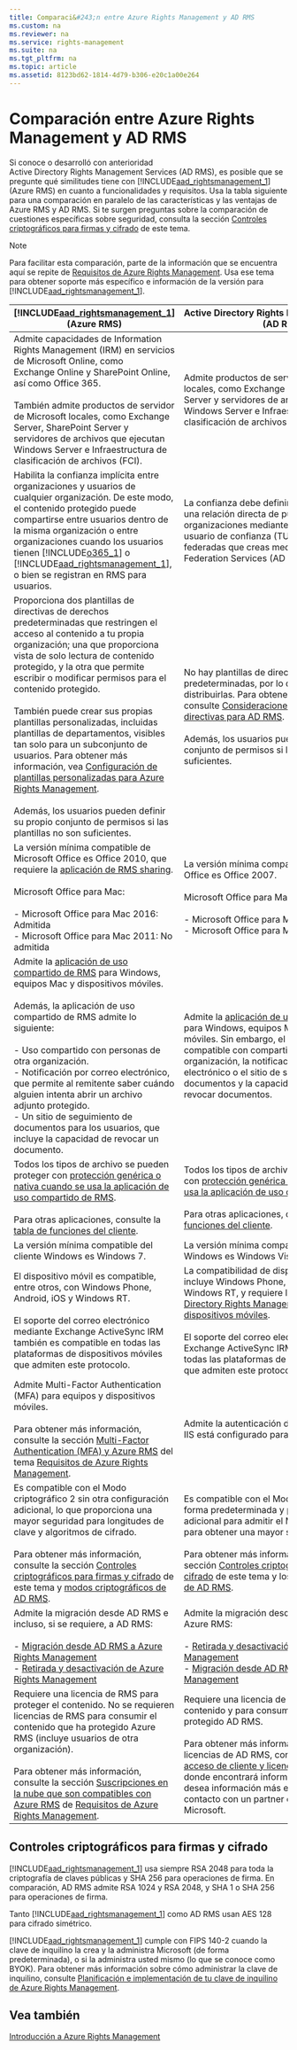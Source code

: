 ```yaml
---
title: Comparaci&#243;n entre Azure Rights Management y AD RMS
ms.custom: na
ms.reviewer: na
ms.service: rights-management
ms.suite: na
ms.tgt_pltfrm: na
ms.topic: article
ms.assetid: 8123bd62-1814-4d79-b306-e20c1a00e264
---
```

# Comparaci&#243;n entre Azure Rights Management y AD RMS
Si conoce o desarrolló con anterioridad Active Directory Rights Management Services (AD RMS), es posible que se pregunte qué similitudes tiene con [!INCLUDE[aad_rightsmanagement_1](../Token/aad_rightsmanagement_1_md.md)] (Azure RMS) en cuanto a funcionalidades y requisitos. Usa la tabla siguiente para una comparación en paralelo de las características y las ventajas de Azure RMS y AD RMS. Si te surgen preguntas sobre la comparación de cuestiones específicas sobre seguridad, consulta la sección [Controles criptográficos para firmas y cifrado](../Topic/Comparing-Azure-Rights-Management-and-AD-RMS.md#BKMK_CryptographicControls) de este tema.

> [!NOTE]
> Para facilitar esta comparación, parte de la información que se encuentra aquí se repite de [Requisitos de Azure Rights Management](../Topic/Requirements-for-Azure-Rights-Management.md). Usa ese tema para obtener soporte más específico e información de la versión para [!INCLUDE[aad_rightsmanagement_1](../Token/aad_rightsmanagement_1_md.md)].

|[!INCLUDE[aad_rightsmanagement_1](../Token/aad_rightsmanagement_1_md.md)] (Azure RMS)|Active Directory Rights Management Services (AD RMS)|
|-----------------------------------------------------------------------------------------|--------------------------------------------------------|
|Admite capacidades de Information Rights Management (IRM) en servicios de Microsoft Online, como Exchange Online y SharePoint Online, así como Office 365.<br /><br />También admite productos de servidor de Microsoft locales, como Exchange Server, SharePoint Server y servidores de archivos que ejecutan Windows Server e Infraestructura de clasificación de archivos (FCI).|Admite productos de servidor de Microsoft locales, como Exchange Server, SharePoint Server y servidores de archivos que ejecutan Windows Server e Infraestructura de clasificación de archivos (FCI).|
|Habilita la confianza implícita entre organizaciones y usuarios de cualquier organización. De este modo, el contenido protegido puede compartirse entre usuarios dentro de la misma organización o entre organizaciones cuando los usuarios tienen [!INCLUDE[o365_1](../Token/o365_1_md.md)] o [!INCLUDE[aad_rightsmanagement_1](../Token/aad_rightsmanagement_1_md.md)], o bien se registran en RMS para usuarios.|La confianza debe definirse explícitamente en una relación directa de punto a punto entre dos organizaciones mediante el uso de dominios de usuario de confianza (TUD) o confianzas federadas que creas mediante Active Directory Federation Services (AD FS).|
|Proporciona dos plantillas de directivas de derechos predeterminadas que restringen el acceso al contenido a tu propia organización; una que proporciona vista de solo lectura de contenido protegido, y la otra que permite escribir o modificar permisos para el contenido protegido.<br /><br />También puede crear sus propias plantillas personalizadas, incluidas plantillas de departamentos, visibles tan solo para un subconjunto de usuarios. Para obtener más información, vea [Configuración de plantillas personalizadas para Azure Rights Management](../Topic/Configuring-Custom-Templates-for-Azure-Rights-Management.md).<br /><br />Además, los usuarios pueden definir su propio conjunto de permisos si las plantillas no son suficientes.|No hay plantillas de directivas de derechos predeterminadas, por lo que deberá crearlas y distribuirlas. Para obtener más información, consulte [Consideraciones de la plantilla de directivas para AD RMS](http://go.microsoft.com/fwlink/?LinkId=154765).<br /><br />Además, los usuarios pueden definir su propio conjunto de permisos si las plantillas no son suficientes.|
|La versión mínima compatible de Microsoft Office es Office 2010, que requiere la [aplicación de RMS sharing](http://technet.microsoft.com/library/dn339006.aspx).<br /><br />Microsoft Office para Mac:<br /><br />-   Microsoft Office para Mac 2016: Admitida<br />-   Microsoft Office para Mac 2011: No admitida|La versión mínima compatible de Microsoft Office es Office 2007.<br /><br />Microsoft Office para Mac:<br /><br />-   Microsoft Office para Mac 2016: Admitida<br />-   Microsoft Office para Mac 2011: Admitida|
|Admite la [aplicación de uso compartido de RMS](https://technet.microsoft.com/library/dn919648%28v=ws.10%29.aspx) para Windows, equipos Mac y dispositivos móviles.<br /><br />Además, la aplicación de uso compartido de RMS admite lo siguiente:<br /><br />-   Uso compartido con personas de otra organización.<br />-   Notificación por correo electrónico, que permite al remitente saber cuándo alguien intenta abrir un archivo adjunto protegido.<br />-   Un sitio de seguimiento de documentos para los usuarios, que incluye la capacidad de revocar un documento.|Admite la [aplicación de uso compartido de RMS](https://technet.microsoft.com/library/dn919648%28v=ws.10%29.aspx) para Windows, equipos Mac y dispositivos móviles. Sin embargo, el uso compartido no es compatible con compartir con personas de otra organización, la notificación por correo electrónico o el sitio de seguimiento de documentos y la capacidad de los usuarios de revocar documentos.|
|Todos los tipos de archivo se pueden proteger con [protección genérica o nativa cuando se usa la aplicación de uso compartido de RMS](https://technet.microsoft.com/library/dn339003%28v=ws.10%29.aspx).<br /><br />Para otras aplicaciones, consulte la [tabla de funciones del cliente](https://technet.microsoft.com/library/dn655136.aspx).|Todos los tipos de archivo se pueden proteger con [protección genérica o nativa cuando se usa la aplicación de uso compartido de RMS](https://technet.microsoft.com/library/dn339003%28v=ws.10%29.aspx).<br /><br />Para otras aplicaciones, consulte la [tabla de funciones del cliente](https://technet.microsoft.com/library/dn655136.aspx).|
|La versión mínima compatible del cliente Windows es Windows 7.|La versión mínima compatible del cliente Windows es Windows Vista Service Pack 2.|
|El dispositivo móvil es compatible, entre otros, con Windows Phone, Android, iOS y Windows RT.<br /><br />El soporte del correo electrónico mediante Exchange ActiveSync IRM también es compatible en todas las plataformas de dispositivos móviles que admiten este protocolo.|La compatibilidad de dispositivos móviles incluye Windows Phone, Android, iOS y Windows RT, y requiere la [Extensión de Active Directory Rights Management Services para dispositivos móviles](http://technet.microsoft.com/library/a69ead9d-7dd3-4b38-9830-4728e9757341).<br /><br />El soporte del correo electrónico mediante Exchange ActiveSync IRM es compatible en todas las plataformas de dispositivos móviles que admiten este protocolo.|
|Admite Multi-Factor Authentication (MFA) para equipos y dispositivos móviles.<br /><br />Para obtener más información, consulte la sección [Multi-Factor Authentication (MFA) y Azure RMS](../Topic/Requirements-for-Azure-Rights-Management.md#BKMK_MFA) del tema [Requisitos de Azure Rights Management](../Topic/Requirements-for-Azure-Rights-Management.md).|Admite la autenticación de tarjeta inteligente si IIS está configurado para solicitar certificados.|
|Es compatible con el Modo criptográfico 2 sin otra configuración adicional, lo que proporciona una mayor seguridad para longitudes de clave y algoritmos de cifrado.<br /><br />Para obtener más información, consulte la sección [Controles criptográficos para firmas y cifrado](../Topic/Comparing-Azure-Rights-Management-and-AD-RMS.md#BKMK_CryptographicControls) de este tema y [modos criptográficos de AD RMS](http://go.microsoft.com/fwlink/?LinkId=266659).|Es compatible con el Modo criptográfico 1 de forma predeterminada y precisa configuración adicional para admitir el Modo criptográfico 2 para obtener una mayor seguridad.<br /><br />Para obtener más información, consulta la sección [Controles criptográficos para firmas y cifrado](../Topic/Comparing-Azure-Rights-Management-and-AD-RMS.md#BKMK_CryptographicControls) de este tema y los [Modos criptográficos de AD RMS](http://go.microsoft.com/fwlink/?LinkId=266659).|
|Admite la migración desde AD RMS e incluso, si se requiere, a AD RMS:<br /><br />-   [Migración desde AD RMS a Azure Rights Management](../Topic/Migrating-from-AD-RMS-to-Azure-Rights-Management.md)<br />-   [Retirada y desactivación de Azure Rights Management](../Topic/Decommissioning-and-Deactivating-Azure-Rights-Management.md)|Admite la migración desde Azure RMS y a Azure RMS:<br /><br />-   [Retirada y desactivación de Azure Rights Management](../Topic/Decommissioning-and-Deactivating-Azure-Rights-Management.md)<br />-   [Migración desde AD RMS a Azure Rights Management](../Topic/Migrating-from-AD-RMS-to-Azure-Rights-Management.md)|
|Requiere una licencia de RMS para proteger el contenido. No se requieren licencias de RMS para consumir el contenido que ha protegido Azure RMS (incluye usuarios de otra organización).<br /><br />Para obtener más información, consulte la sección [Suscripciones en la nube que son compatibles con Azure RMS](../Topic/Requirements-for-Azure-Rights-Management.md#BKMK_SupportedSubscriptions) de [Requisitos de Azure Rights Management](../Topic/Requirements-for-Azure-Rights-Management.md).|Requiere una licencia de RMS para proteger el contenido y para consumir el contenido que ha protegido AD RMS.<br /><br />Para obtener más información acerca de licencias de AD RMS, consulte [Licencias de acceso de cliente y licencias de administración](https://www.microsoft.com/en-us/Licensing/product-licensing/client-access-license.aspx), donde encontrará información general, pero si desea información más específica, póngase en contacto con un partner o representante de Microsoft.|

## <a name="BKMK_CryptographicControls"></a>Controles criptográficos para firmas y cifrado
[!INCLUDE[aad_rightsmanagement_1](../Token/aad_rightsmanagement_1_md.md)] usa siempre RSA 2048 para toda la criptografía de claves públicas y SHA 256 para operaciones de firma. En comparación, AD RMS admite RSA 1024 y RSA 2048, y SHA 1 o SHA 256 para operaciones de firma.

Tanto [!INCLUDE[aad_rightsmanagement_1](../Token/aad_rightsmanagement_1_md.md)] como AD RMS usan AES 128 para cifrado simétrico.

[!INCLUDE[aad_rightsmanagement_1](../Token/aad_rightsmanagement_1_md.md)] cumple con FIPS 140-2 cuando la clave de inquilino la crea y la administra Microsoft (de forma predeterminada), o si la administra usted mismo (lo que se conoce como BYOK). Para obtener más información sobre cómo administrar la clave de inquilino, consulte [Planificación e implementación de tu clave de inquilino de Azure Rights Management](../Topic/Planning-and-Implementing-Your-Azure-Rights-Management-Tenant-Key.md).

## Vea también
[Introducción a Azure Rights Management](../Topic/Getting-Started-with-Azure-Rights-Management.md)

